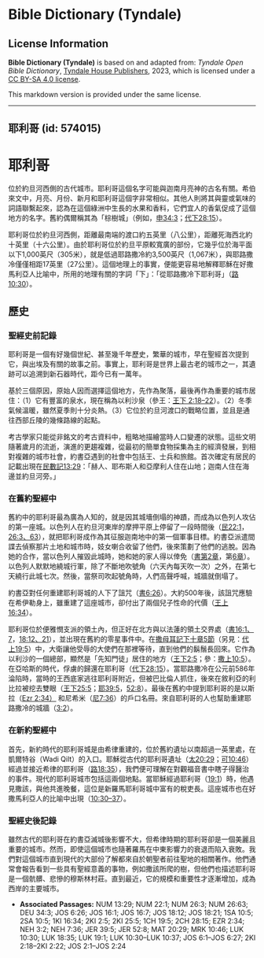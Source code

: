 # Bible Dictionary (Tyndale)

## License Information

**Bible Dictionary (Tyndale)** is based on and adapted from: _Tyndale Open Bible Dictionary_, [Tyndale House Publishers](https://tyndaleopenresources.com/), 2023, which is licensed under a [CC BY-SA 4.0 license](https://creativecommons.org/licenses/by-sa/4.0/legalcode.en).

This markdown version is provided under the same license.



--------------------------------

## 耶利哥 (id: 574015)

耶利哥
===

位於約旦河西側的古代城市。耶利哥這個名字可能與迦南月亮神的古名有關。希伯來文中，月亮、月份、新月和耶利哥這個字非常相似。其他人則將其與靈或氣味的詞語聯繫起來，認為在這個綠洲中生長的水果和香料，它們宜人的香氣促成了這個地方的名字。舊約偶爾稱其為「棕樹城」（例如，[申34:3](https://ref.ly/Deut34:3)；[代下28:15](https://ref.ly/2Chr28:15)）。

耶利哥位於約旦河西側，距離最南端的渡口約五英里（八公里），距離死海西北約十英里（十六公里）。由於耶利哥位於約旦平原較寬廣的部份，它幾乎位於海平面以下1,000英尺（305米），就是低過耶路撒冷約3,500英尺（1,067米），與耶路撒冷僅僅相距17英里（27公里）。這個地理上的事實，便能更容易地解釋耶穌在好撒馬利亞人比喻中，所用的地理有關的字詞「下」：「從耶路撒冷下耶利哥」（[路10:30](https://ref.ly/Luke10:30)）。

歷史
--

### 聖經史前記錄

耶利哥是一個有好幾個世紀、甚至幾千年歷史，繁華的城市，早在聖經首次提到它，與出埃及有關的故事之前。事實上，耶利哥是世界上最古老的城市之一，其遺跡可以追溯到新石器時代，距今已有一萬年。

基於三個原因，原始人因而選擇這個地方，先作為聚落，最後再作為重要的城市居住：（1）它有豐富的泉水，現在稱為以利沙泉（參王：[王下 2:18–22](https://ref.ly/2Kgs2:18-2Kgs2:22)）。（2）冬季氣候溫暖，雖然夏季則十分炎熱。（3）它位於約旦河渡口的戰略位置，並且是通往西部丘陵的幾條路線的起點。

考古學家只能從非銘文的考古資料中，粗略地描繪當時人口變遷的狀態。這些文明隨著歲月的流逝，演進的更趨複雜，從最初的簡單食物採集為主的經濟發展，到相對複雜的城市社會，約書亞遇到的社會中包括王、士兵和旅館。首次確定有居民的記載出現在[民數記13:29](https://ref.ly/Num13:29)：「赫人、耶布斯人和亞摩利人住在山地；迦南人住在海邊並約旦河旁。」

### 在舊約聖經中

舊約中的耶利哥最為廣為人知的，就是因其城墻倒塌的神蹟，而成為以色列人攻佔的第一座城。以色列人在約旦河東岸的摩押平原上停留了一段時間後（[民22:1](https://ref.ly/Num22:1)，[26:3、63](https://ref.ly/Num26:3,Num26:63)），就把耶利哥成作為其征服迦南地中的第一個軍事目標。約書亞派遣間諜去偵察那片土地和城市時，妓女喇合收留了他們，後來策劃了他們的逃脫。因為她的合作，當以色列人摧毀此城時，她和她的家人得以倖免（[書第2章](https://ref.ly/Josh2:1-Josh2:24)，第[6章](https://ref.ly/Josh6:1-Josh6:27)）。以色列人默默地繞城行軍，除了不斷地吹號角（六天內每天吹一次）之外，在第七天繞行此城七次。然後，當祭司吹起號角時，人們高聲呼喊，城牆就倒塌了。

約書亞對任何重建耶利哥城的人下了詛咒（[書6:26](https://ref.ly/Josh6:26)）。大約500年後，該詛咒應驗在希伊勒身上，雖重建了這座城市，卻付出了兩個兒子性命的代價（[王上16:34](https://ref.ly/1Kgs16:34)）。

耶利哥位於便雅憫支派的領土內，但正好在北方與以法蓮的領土交界處（[書16:1、7](https://ref.ly/Josh16:1,Josh16:7)，[18:12、21](https://ref.ly/Josh18:12,Josh18:21)），並出現在舊約的零星事件中。在[撒母耳記下十章5節](https://ref.ly/2Sam10:5)（另見：[代上19:5](https://ref.ly/1Chr19:5)）中，大衛讓他受辱的大使們在那裡等待，直到他們的鬍鬚長回來。它作為以利沙的一個總部，顯然是「先知門徒」居住的地方（[王下2:5](https://ref.ly/2Kgs2:5)；參：[撒上10:5](https://ref.ly/1Sam10:5)）。在亞哈斯的時代，俘虜的歸還在耶利哥（[代下28:15](https://ref.ly/2Chr28:15)）。當耶路撒冷在公元前586年淪陷時，當時的王西底家逃往耶利哥附近，但被巴比倫人抓住，後來在敘利亞的利比拉被挖去雙眼（[王下25:5](https://ref.ly/2Kgs25:5)；[耶39:5](https://ref.ly/Jer39:5)，[52:8](https://ref.ly/Jer52:8)）。最後在舊約中提到耶利哥的是以斯拉（[Ezr 2:34）](https://ref.ly/Ezra2:34) 和尼希米（[尼7:36](https://ref.ly/Neh7:36)）的戶口名冊。來自耶利哥的人也幫助重建耶路撒冷的城牆（[3:2](https://ref.ly/Neh3:2)）。

### 在新約聖經中

首先，新約時代的耶利哥城是由希律重建的，位於舊約遺址以南超過一英里處，在凱爾特谷（Wadi Qilt）的入口。耶穌從古代的耶利哥遺址（[太20:29](https://ref.ly/Matt20:29)；[可10:46](https://ref.ly/Mark10:46)）經過並接近希律的耶利哥（[路18:35](https://ref.ly/Luke18:35)），我們便可理解在對觀福音書中瞎子得醫治的事件。現代的耶利哥城市包括這兩個地點。當耶穌經過耶利哥（[19:1](https://ref.ly/Luke19:1)）時，他遇見撒該，與他共進晚餐，這位是新羅馬耶利哥城中富有的稅吏長。這座城市也在好撒馬利亞人的比喻中出現（[10:30–37](https://ref.ly/Luke10:30-Luke10:37)）。

### 聖經史後記錄

雖然古代的耶利哥在約書亞滅城後影響不大，但希律時期的耶利哥卻是一個美麗且重要的城市。然而，即使這個城市也隨著羅馬在中東影響力的衰退而陷入衰敗。我們對這個城市直到現代的大部份了解都來自於朝聖者前往聖地的相關著作。他們通常會報告看到一些具有聖經意義的事物，例如撒該所爬的樹，但他們也描述耶利哥是一個骯髒、悲慘的穆斯林村莊。直到最近，它的規模和重要性才逐漸增加，成為西岸的主要城市。

* **Associated Passages:** NUM 13:29; NUM 22:1; NUM 26:3; NUM 26:63; DEU 34:3; JOS 6:26; JOS 16:1; JOS 16:7; JOS 18:12; JOS 18:21; 1SA 10:5; 2SA 10:5; 1KI 16:34; 2KI 2:5; 2KI 25:5; 1CH 19:5; 2CH 28:15; EZR 2:34; NEH 3:2; NEH 7:36; JER 39:5; JER 52:8; MAT 20:29; MRK 10:46; LUK 10:30; LUK 18:35; LUK 19:1; LUK 10:30–LUK 10:37; JOS 6:1–JOS 6:27; 2KI 2:18–2KI 2:22; JOS 2:1–JOS 2:24

